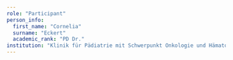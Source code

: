 ```yaml
---
role: "Participant"
person_info: 
  first_name: "Cornelia"
  surname: "Eckert"
  academic_rank: "PD Dr."
institution: "Klinik für Pädiatrie mit Schwerpunkt Onkologie und Hämatologie, Charité, Berlin"
---
```

